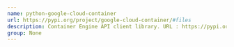 ```yaml
---
name: python-google-cloud-container
url: https://pypi.org/project/google-cloud-container/#files
description: Container Engine API client library. URL : https://pypi.org/project/google-cloud-container/#files Groups : None
group: None
---
```

